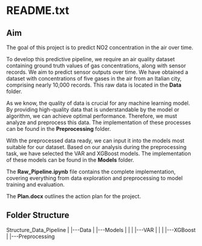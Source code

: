 # README.txt

## Aim
The goal of this project is to predict NO2 concentration in the air over time.

To develop this predictive pipeline, we require an air quality dataset containing ground truth values of gas concentrations, along with sensor records. We aim to predict sensor outputs over time. We have obtained a dataset with concentrations of five gases in the air from an Italian city, comprising nearly 10,000 records. This raw data is located in the **Data** folder.

As we know, the quality of data is crucial for any machine learning model. By providing high-quality data that is understandable by the model or algorithm, we can achieve optimal performance. Therefore, we must analyze and preprocess this data. The implementation of these processes can be found in the **Preprocessing** folder.

With the preprocessed data ready, we can input it into the models most suitable for our dataset. Based on our analysis during the preprocessing task, we have selected the VAR and XGBoost models. The implementation of these models can be found in the **Models** folder.

The **Raw_Pipeline.ipynb** file contains the complete implementation, covering everything from data exploration and preprocessing to model training and evaluation.

The **Plan.docx** outlines the action plan for the project.

## Folder Structure

Structure_Data_Pipeline
 |
 |---Data
 |
 |---Models
 |     |
 |     |---VAR
 |     |
 |     |---XGBoost
 |
 |---Preprocessing
